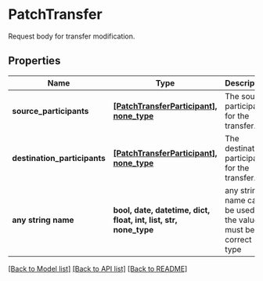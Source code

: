 # PatchTransfer

Request body for transfer modification.

## Properties
Name | Type | Description | Notes
------------ | ------------- | ------------- | -------------
**source_participants** | [**[PatchTransferParticipant], none_type**](PatchTransferParticipant.md) | The source participants for the transfer. | [optional] 
**destination_participants** | [**[PatchTransferParticipant], none_type**](PatchTransferParticipant.md) | The destination participants for the transfer. | [optional] 
**any string name** | **bool, date, datetime, dict, float, int, list, str, none_type** | any string name can be used but the value must be the correct type | [optional]

[[Back to Model list]](../README.md#documentation-for-models) [[Back to API list]](../README.md#documentation-for-api-endpoints) [[Back to README]](../README.md)


